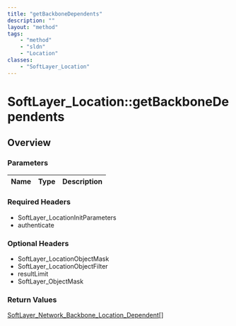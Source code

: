 ```yaml
---
title: "getBackboneDependents"
description: ""
layout: "method"
tags:
    - "method"
    - "sldn"
    - "Location"
classes:
    - "SoftLayer_Location"
---
```

# SoftLayer_Location::getBackboneDependents
## Overview 


### Parameters 
|Name | Type | Description |
| --- | --- | --- |


### Required Headers
* SoftLayer_LocationInitParameters
* authenticate

### Optional Headers
* SoftLayer_LocationObjectMask
* SoftLayer_LocationObjectFilter
* resultLimit
* SoftLayer_ObjectMask

### Return Values
<a href='/reference/datatypes/SoftLayer_Network_Backbone_Location_Dependent'>SoftLayer_Network_Backbone_Location_Dependent[] </a>

